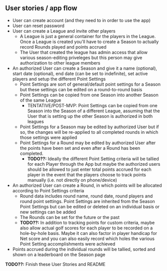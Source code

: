 ## User stories / app flow

- User can create account (and they need to in order to use the app)
- User can reset password
- User can create a League and invite other players
  - A League is just a general container for the players in the League. Once a League is created you'll have to create a Season to actually record Rounds played and points accrued
  - The User that created the league has admin access that allow various season-editing priveleges but this person may give authorization to other league members
- An authorized User can create a Season and give it a name (optional), start date (optional), end date (can be set to indefinite), set active players and setup the different Point Settings 
  - Point Settings are sort of general/default point settings for a Season but these settings can be edited on a round-to-round basis
  - Point Settings can be copied from one Season into another Season of the same League
      - TENTATIVE/POST-MVP: Point Settings can be copied from one Season into the Season of a different League, assuming that the User that is setting up the other Season is authorized in both leagues 
  - Point Settings for a Season may be edited by authorized User but if so, the changes will be re-applied to all completed rounds in which those settings were applied
  - Point Settings for a Round may be edited by authorized User after the points have been set and even after a Round has been completed. 
    - **TODO??:** Ideally the different Point Setting criteria will be tallied for each Player through the App but maybe the authorized users should be allowed to just enter total points accrued for each player in the event that the players choose to track points manually (i.e. not directly on phone/device)
- An authorized User can create a Round, in which points will be allocated according to Point Settings criteria
  - Round data includes round name, round date, round players and round point settings. Point Settings are inherited from the Season Point Settings but can be edited or deleted on an individual basis or new settings can be added
  - The Rounds can be set for the future or the past
  - **TODO??:** In addition to tracking points for custom criteria, maybe also allow actual golf scores for each player to be recorded on a hole-by-hole basis. Maybe it can also factor in player handicap for Net score and you can also easily record which holes the various Point Setting accomplishments were achieved
- Points accrued during the individual rounds will be tallied, sorted and shown on a leaderboard on the Season page

**TODO??:** Finish these User Stories and README
